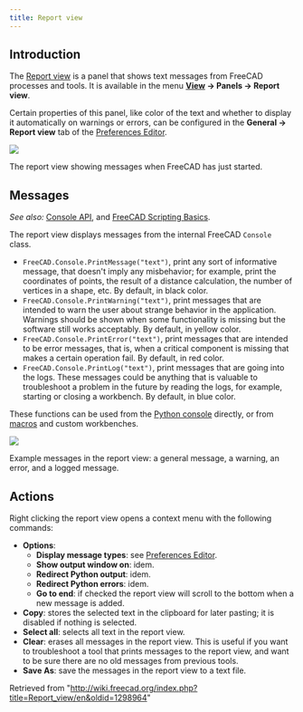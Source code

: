 ```yaml
---
title: Report view
---
```


## Introduction

The [Report view](/Report_view "Report view") is a panel that shows text messages from FreeCAD processes and tools. It is available in the menu **[View](/Std_View_Menu "Std View Menu") → Panels → Report view**.

Certain properties of this panel, like color of the text and whether to display it automatically on warnings or errors, can be configured in the **General → Report view** tab of the [Preferences Editor](/Preferences_Editor#Report_view "Preferences Editor").

![](/images/FreeCAD_Report_view.png)

The report view showing messages when FreeCAD has just started.

## Messages

_See also:_ [Console API](/Console_API "Console API"), and [FreeCAD Scripting Basics](/FreeCAD_Scripting_Basics "FreeCAD Scripting Basics").

The report view displays messages from the internal FreeCAD `Console` class.

- `FreeCAD.Console.PrintMessage("text")`, print any sort of informative message, that doesn't imply any misbehavior; for example, print the coordinates of points, the result of a distance calculation, the number of vertices in a shape, etc. By default, in black color.
- `FreeCAD.Console.PrintWarning("text")`, print messages that are intended to warn the user about strange behavior in the application. Warnings should be shown when some functionality is missing but the software still works acceptably. By default, in yellow color.
- `FreeCAD.Console.PrintError("text")`, print messages that are intended to be error messages, that is, when a critical component is missing that makes a certain operation fail. By default, in red color.
- `FreeCAD.Console.PrintLog("text")`, print messages that are going into the logs. These messages could be anything that is valuable to troubleshoot a problem in the future by reading the logs, for example, starting or closing a workbench. By default, in blue color.

These functions can be used from the [Python console](/Python_console "Python console") directly, or from [macros](/Macros "Macros") and custom workbenches.

![](/images/FreeCAD_Report_view_example.png)

Example messages in the report view: a general message, a warning, an error, and a logged message.

## Actions

Right clicking the report view opens a context menu with the following commands:

- **Options**:
  - **Display message types**: see [Preferences Editor](/Preferences_Editor#Output_window "Preferences Editor").
  - **Show output window on**: idem.
  - **Redirect Python output**: idem.
  - **Redirect Python errors**: idem.
  - **Go to end**: if checked the report view will scroll to the bottom when a new message is added.
- **Copy**: stores the selected text in the clipboard for later pasting; it is disabled if nothing is selected.
- **Select all**: selects all text in the report view.
- **Clear**: erases all messages in the report view. This is useful if you want to troubleshoot a tool that prints messages to the report view, and want to be sure there are no old messages from previous tools.
- **Save As**: save the messages in the report view to a text file.

Retrieved from "<http://wiki.freecad.org/index.php?title=Report_view/en&oldid=1298964>"
